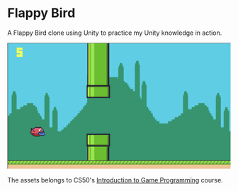 # Flappy Bird
A Flappy Bird clone using Unity to practice my Unity knowledge in action.

![Alt text](./Screenshot.png "Optional title")

The assets belongs to CS50's [Introduction to Game Programming](https://github.com/games50/fifty-bird) course.